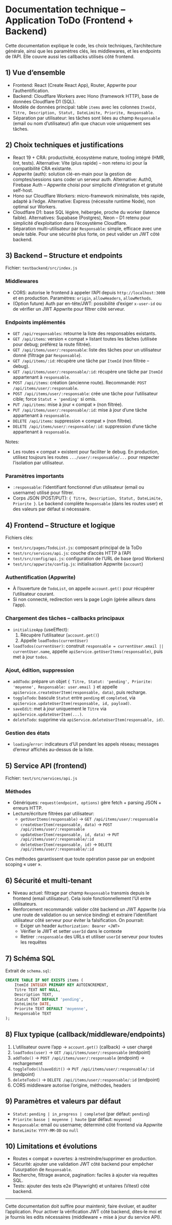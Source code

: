 # Documentation technique – Application ToDo (Frontend + Backend)

Cette documentation explique le code, les choix techniques, l’architecture générale, ainsi que les paramètres clés, les middlewares, et les endpoints de l’API. Elle couvre aussi les callbacks utilisés côté frontend.

## 1) Vue d’ensemble
- Frontend: React (Create React App), Router, Appwrite pour l’authentification.
- Backend: Cloudflare Workers avec Hono (framework HTTP), base de données Cloudflare D1 (SQL).
- Modèle de données principal: table `items` avec les colonnes `ItemId, Titre, Description, Statut, DateLimite, Priorite, Responsable`.
- Séparation par utilisateur: les tâches sont liées au champ `Responsable` (email ou nom d’utilisateur) afin que chacun voie uniquement ses tâches.

## 2) Choix techniques et justifications
- React 19 + CRA: productivité, écosystème mature, tooling intégré (HMR, lint, tests). Alternative: Vite (plus rapide) – non retenu ici pour la compatibilité CRA existante.
- Appwrite (auth): solution clé-en-main pour la gestion de comptes/sessions sans coder un serveur auth. Alternative: Auth0, Firebase Auth – Appwrite choisi pour simplicité d’intégration et gratuité self-host.
- Hono sur Cloudflare Workers: micro-framework minimaliste, très rapide, adapté à l’edge. Alternative: Express (nécessite runtime Node), non optimal sur Workers.
- Cloudflare D1: base SQL légère, hébergée, proche du worker (latence faible). Alternatives: Supabase (Postgres), Neon – D1 retenu pour simplicité d’exploitation dans l’écosystème Cloudflare.
- Séparation multi-utilisateur par `Responsable`: simple, efficace avec une seule table. Pour une sécurité plus forte, on peut valider un JWT côté backend.

## 3) Backend – Structure et endpoints
Fichier: `testbackend/src/index.js`

### Middlewares
- CORS: autorise le frontend à appeler l’API depuis `http://localhost:3000` et en production. Paramètres: `origin`, `allowHeaders`, `allowMethods`.
- (Option future) Auth par en-tête/JWT: possibilité d’exiger `x-user-id` ou de vérifier un JWT Appwrite pour filtrer côté serveur.

### Endpoints implémentés
- `GET /api/responsables`: retourne la liste des responsables existants.
- `GET /api/items`: version « compat » listant toutes les tâches (utilisée pour debug; préférez la route filtrée).
- `GET /api/items/user/:responsable`: liste des tâches pour un utilisateur donné (filtrage par `Responsable`).
- `GET /api/items/:id`: récupère une tâche par `ItemId` (non filtrée – debug).
- `GET /api/items/user/:responsable/:id`: récupère une tâche par `ItemId` appartenant à `responsable`.
- `POST /api/items`: création (ancienne route). Recommandé: `POST /api/items/user/:responsable`.
- `POST /api/items/user/:responsable`: crée une tâche pour l’utilisateur cible; force `Statut = 'pending'` si omis.
- `PUT /api/items`: mise à jour « compat » (non filtrée).
- `PUT /api/items/user/:responsable/:id`: mise à jour d’une tâche appartenant à `responsable`.
- `DELETE /api/items`: suppression « compat » (non filtrée).
- `DELETE /api/items/user/:responsable/:id`: suppression d’une tâche appartenant à `responsable`.

Notes:
- Les routes « compat » existent pour faciliter le debug. En production, utilisez toujours les routes `.../user/:responsable/...` pour respecter l’isolation par utilisateur.

### Paramètres importants
- `:responsable`: l’identifiant fonctionnel d’un utilisateur (email ou username) utilisé pour filtrer.
- Corps JSON (POST/PUT): `{ Titre, Description, Statut, DateLimite, Priorite }`. Le backend complète `Responsable` (dans les routes user) et des valeurs par défaut si nécessaire.

## 4) Frontend – Structure et logique
Fichiers clés:
- `test/src/pages/TodoList.js`: composant principal de la ToDo
- `test/src/services/api.js`: couche d’accès HTTP à l’API
- `test/src/config/api.js`: configuration de l’URL de base (prod Workers)
- `test/src/appwrite/config.js`: initialisation Appwrite (`account`)

### Authentification (Appwrite)
- À l’ouverture de `TodoList`, on appelle `account.get()` pour récupérer l’utilisateur courant.
- Si non connecté, redirection vers la page Login (gérée ailleurs dans l’app).

### Chargement des tâches – callbacks principaux
- `initializeApp` (useEffect):
  1) Récupère l’utilisateur (`account.get()`)
  2) Appelle `loadTodos(currentUser)`
- `loadTodos(currentUser)`: construit `responsable = currentUser.email || currentUser.name`, appelle `apiService.getUserItems(responsable)`, puis met à jour `todos`.

### Ajout, édition, suppression
- `addTodo`: prépare un objet `{ Titre, Statut: 'pending', Priorite: 'moyenne', Responsable: user.email }` et appelle `apiService.createUserItem(responsable, data)`, puis recharge.
- `toggleTodo`: bascule `Statut` entre `pending` et `completed`, via `apiService.updateUserItem(responsable, id, payload)`.
- `saveEdit`: met à jour uniquement le `Titre` via `apiService.updateUserItem(...)`.
- `deleteTodo`: supprime via `apiService.deleteUserItem(responsable, id)`.

### Gestion des états
- `loading`/`error`: indicateurs d’UI pendant les appels réseau; messages d’erreur affichés au-dessus de la liste.

## 5) Service API (frontend)
Fichier: `test/src/services/api.js`

### Méthodes
- Génériques: `request(endpoint, options)` gère fetch + parsing JSON + erreurs HTTP.
- Lecture/écriture filtrées par utilisateur:
  - `getUserItems(responsable)` → `GET /api/items/user/:responsable`
  - `createUserItem(responsable, data)` → `POST /api/items/user/:responsable`
  - `updateUserItem(responsable, id, data)` → `PUT /api/items/user/:responsable/:id`
  - `deleteUserItem(responsable, id)` → `DELETE /api/items/user/:responsable/:id`

Ces méthodes garantissent que toute opération passe par un endpoint scoping « user ».

## 6) Sécurité et multi‑tenant
- Niveau actuel: filtrage par champ `Responsable` transmis depuis le frontend (email utilisateur). Cela isole fonctionnellement l’UI entre utilisateurs.
- Renforcement recommandé: valider côté backend un JWT Appwrite (via une route de validation ou un service binding) et extraire l’identifiant utilisateur côté serveur pour éviter la falsification. On pourrait:
  - Exiger un header `Authorization: Bearer <JWT>`
  - Vérifier le JWT et setter `userId` dans le contexte
  - Retirer `:responsable` des URLs et utiliser `userId` serveur pour toutes les requêtes

## 7) Schéma SQL
Extrait de `schema.sql`:
```sql
CREATE TABLE IF NOT EXISTS items (
    ItemId INTEGER PRIMARY KEY AUTOINCREMENT,
    Titre TEXT NOT NULL,
    Description TEXT,
    Statut TEXT DEFAULT 'pending', 
    DateLimite DATE,
    Priorite TEXT DEFAULT 'moyenne',
    Responsable TEXT
);
```

## 8) Flux typique (callback/middleware/endpoints)
1) L’utilisateur ouvre l’app → `account.get()` (callback) → user chargé
2) `loadTodos(user)` → `GET /api/items/user/:responsable` (endpoint)
3) `addTodo()` → `POST /api/items/user/:responsable` (endpoint) → rechargement
4) `toggleTodo()`/`saveEdit()` → `PUT /api/items/user/:responsable/:id` (endpoint)
5) `deleteTodo()` → `DELETE /api/items/user/:responsable/:id` (endpoint)
6) CORS middleware autorise l’origine, méthodes, headers

## 9) Paramètres et valeurs par défaut
- `Statut`: `pending | in_progress | completed` (par défaut: `pending`)
- `Priorite`: `basse | moyenne | haute` (par défaut: `moyenne`)
- `Responsable`: email ou username; déterminé côté frontend via Appwrite
- `DateLimite`: `YYYY-MM-DD` ou `null`

## 10) Limitations et évolutions
- Routes « compat » ouvertes: à restreindre/supprimer en production.
- Sécurité: ajouter une validation JWT côté backend pour empêcher l’usurpation de `Responsable`.
- Recherche, filtrage avancé, pagination: faciles à ajouter via requêtes SQL.
- Tests: ajouter des tests e2e (Playwright) et unitaires (Vitest) côté backend.

---
Cette documentation doit suffire pour maintenir, faire évoluer, et auditer l’application. Pour activer la vérification JWT côté backend, dites‑le moi et je fournis les edits nécessaires (middleware + mise à jour du service API).
